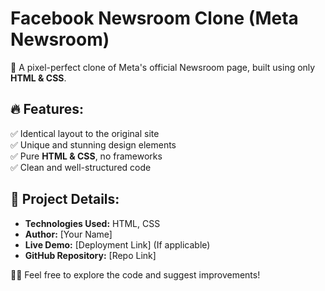 # Facebook Newsroom Clone (Meta Newsroom)

🚀 A pixel-perfect clone of Meta's official Newsroom page, built using only **HTML & CSS**.

## 🔥 Features:
✅ Identical layout to the original site  
✅ Unique and stunning design elements  
✅ Pure **HTML & CSS**, no frameworks  
✅ Clean and well-structured code  

## 📂 Project Details:
- **Technologies Used:** HTML, CSS  
- **Author:** [Your Name]  
- **Live Demo:** [Deployment Link] (If applicable)  
- **GitHub Repository:** [Repo Link]  

👨‍💻 Feel free to explore the code and suggest improvements!  
